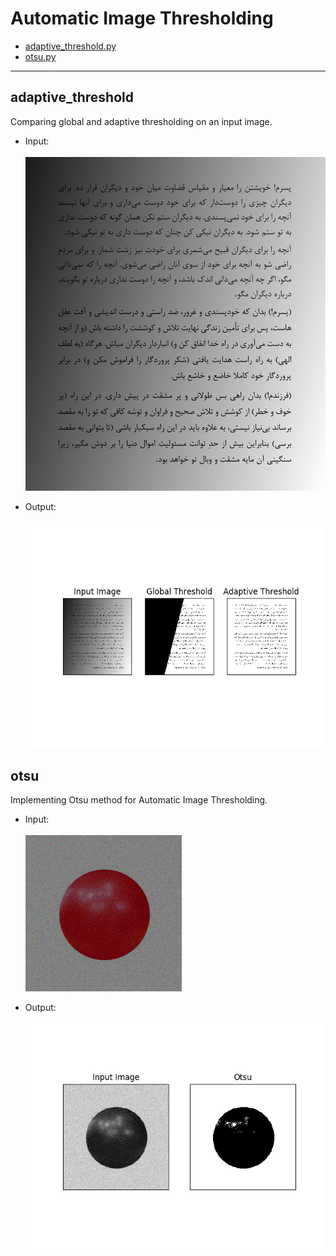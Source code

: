 # Automatic Image Thresholding

- [adaptive_threshold.py](#adaptive_threshold)
- [otsu.py](#otsu)

---

## adaptive_threshold

Comparing global and adaptive thresholding on an input image.

  - Input:<br><br>
![doc_shadow](/otsu-threshold/img/doc_shadow.png)

  - Output:<br><br>
![doc_shadow_out](/otsu-threshold/img/doc_shadow_out.png)

## otsu

Implementing Otsu method for Automatic Image Thresholding.

  - Input:<br><br>
![redBall](/otsu-threshold/img/redBall.png)

  - Output:<br><br>
![redBall_Otsu](/otsu-threshold/img/redBall_Otsu.png)
